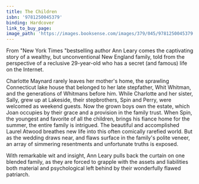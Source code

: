 ```yaml
---
title: The Children
isbn: '9781250045379'
binding: Hardcover
link_to_buy_page:
image_path: 'https://images.booksense.com/images/379/045/9781250045379.jpg'
---
```



From "New York Times "bestselling author Ann Leary comes the captivating story of a wealthy, but unconventional New England family, told from the perspective of a reclusive 29-year-old who has a secret (and famous) life on the Internet.

Charlotte Maynard rarely leaves her mother's home, the sprawling Connecticut lake house that belonged to her late stepfather, Whit Whitman, and the generations of Whitmans before him. While Charlotte and her sister, Sally, grew up at Lakeside, their stepbrothers, Spin and Perry, were welcomed as weekend guests. Now the grown boys own the estate, which Joan occupies by their grace and a provision in the family trust. When Spin, the youngest and favorite of all the children, brings his fiance home for the summer, the entire family is intrigued. The beautiful and accomplished Laurel Atwood breathes new life into this often comically rarefied world. But as the wedding draws near, and flaws surface in the family's polite veneer, an array of simmering resentments and unfortunate truths is exposed.

With remarkable wit and insight, Ann Leary pulls back the curtain on one blended family, as they are forced to grapple with the assets and liabilities both material and psychological left behind by their wonderfully flawed patriarch.